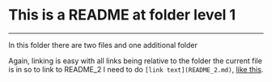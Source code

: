 # This is a README at folder level 1
---

In this folder there are two files and one additional folder

Again, linking is easy with all links being relative to the folder the current file is in so to link to README_2 I need to do `[link text](README_2.md)`, [like this](README_2.md).
